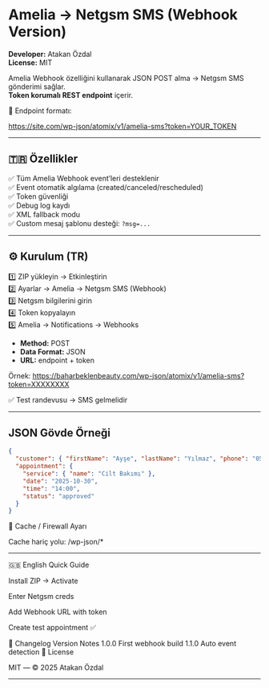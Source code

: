 # Amelia → Netgsm SMS (Webhook Version)
**Developer:** Atakan Özdal  
**License:** MIT  

Amelia Webhook özelliğini kullanarak JSON POST alma → Netgsm SMS gönderimi sağlar.  
**Token korumalı REST endpoint** içerir.

📌 Endpoint formatı:

https://site.com/wp-json/atomix/v1/amelia-sms?token=YOUR_TOKEN

---

## 🇹🇷 Özellikler
✅ Tüm Amelia Webhook event’leri desteklenir  
✅ Event otomatik algılama (created/canceled/rescheduled)  
✅ Token güvenliği  
✅ Debug log kaydı  
✅ XML fallback modu  
✅ Custom mesaj şablonu desteği: `?msg=...`

---

## ⚙️ Kurulum (TR)

1️⃣ ZIP yükleyin → Etkinleştirin  
2️⃣ Ayarlar → Amelia → Netgsm SMS (Webhook)  
3️⃣ Netgsm bilgilerini girin  
4️⃣ Token kopyalayın  
5️⃣ Amelia → Notifications → Webhooks
   - **Method:** POST
   - **Data Format:** JSON
   - **URL:** endpoint + token

Örnek:
https://baharbeklenbeauty.com/wp-json/atomix/v1/amelia-sms?token=XXXXXXXX


✅ Test randevusu → SMS gelmelidir

---

## JSON Gövde Örneği

```json
{
  "customer": { "firstName": "Ayşe", "lastName": "Yılmaz", "phone": "0532..." },
  "appointment": {
    "service": { "name": "Cilt Bakımı" },
    "date": "2025-10-30",
    "time": "14:00",
    "status": "approved"
  }
}
```


🚫 Cache / Firewall Ayarı

Cache hariç yolu:
/wp-json/* 


---
🇬🇧 English Quick Guide

Install ZIP → Activate

Enter Netgsm creds

Add Webhook URL with token

Create test appointment ✅

📌 Changelog
Version	Notes
1.0.0	First webhook build
1.1.0	Auto event detection
📄 License

MIT — © 2025 Atakan Özdal

---


